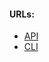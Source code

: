 #### URLs:
- [API](https://docs.github.com/en/rest?apiVersion=2022-11-28)
- [CLI](https://docs.github.com/en/github-cli)
